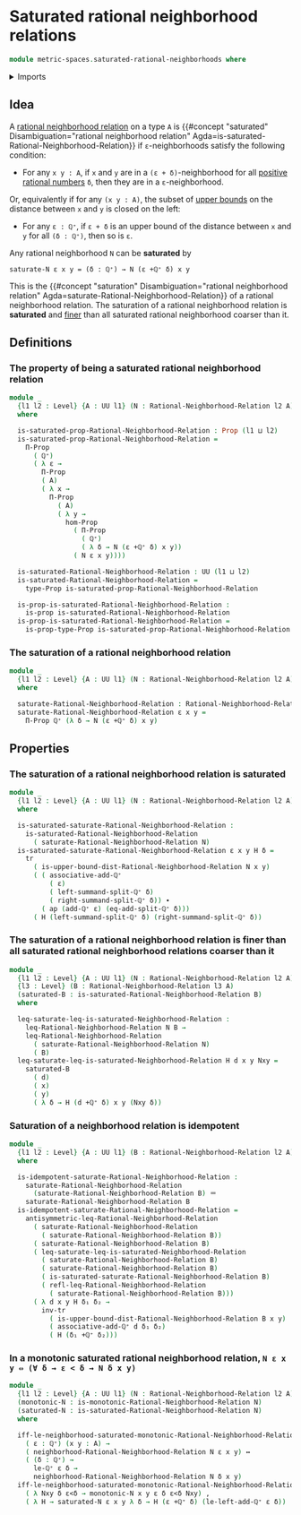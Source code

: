 # Saturated rational neighborhood relations

```agda
module metric-spaces.saturated-rational-neighborhoods where
```

<details><summary>Imports</summary>

```agda
open import elementary-number-theory.addition-rational-numbers
open import elementary-number-theory.positive-rational-numbers
open import elementary-number-theory.strict-inequality-rational-numbers

open import foundation.action-on-identifications-functions
open import foundation.binary-relations
open import foundation.dependent-pair-types
open import foundation.equivalences
open import foundation.function-extensionality
open import foundation.function-types
open import foundation.fundamental-theorem-of-identity-types
open import foundation.identity-types
open import foundation.logical-equivalences
open import foundation.propositional-extensionality
open import foundation.propositions
open import foundation.sets
open import foundation.subtypes
open import foundation.torsorial-type-families
open import foundation.transport-along-identifications
open import foundation.univalence
open import foundation.universe-levels

open import metric-spaces.monotonic-rational-neighborhoods
open import metric-spaces.ordering-rational-neighborhoods
open import metric-spaces.rational-neighborhoods
```

</details>

## Idea

A [rational neighborhood relation](metric-spaces.rational-neighborhoods.md) on a
type `A` is
{{#concept "saturated" Disambiguation="rational neighborhood relation" Agda=is-saturated-Rational-Neighborhood-Relation}}
if `ε`-neighborhoods satisfy the following condition:

- For any `x y : A`, if `x` and `y` are in a `(ε + δ)`-neighborhood for all
  [positive rational numbers](elementary-number-theory.positive-rational-numbers.md)
  `δ`, then they are in a `ε`-neighborhood.

Or, equivalently if for any `(x y : A)`, the subset of
[upper bounds](metric-spaces.rational-neighborhoods.md) on the distance between
`x` and `y` is closed on the left:

- For any `ε : ℚ⁺`, if `ε + δ` is an upper bound of the distance between `x` and
  `y` for all `(δ : ℚ⁺)`, then so is `ε`.

Any rational neighborhood `N` can be **saturated** by

```text
saturate-N ε x y = (δ : ℚ⁺) → N (ε +ℚ⁺ δ) x y
```

This is the
{{#concept "saturation" Disambiguation="rational neighborhood relation" Agda=saturate-Rational-Neighborhood-Relation}}
of a rational neighborhood relation. The saturation of a rational neighborhood
relation is **saturated** and
[finer](metric-spaces.ordering-rational-neighborhoods.md) than all saturated
rational neighborhood coarser than it.

## Definitions

### The property of being a saturated rational neighborhood relation

```agda
module _
  {l1 l2 : Level} {A : UU l1} (N : Rational-Neighborhood-Relation l2 A)
  where

  is-saturated-prop-Rational-Neighborhood-Relation : Prop (l1 ⊔ l2)
  is-saturated-prop-Rational-Neighborhood-Relation =
    Π-Prop
      ( ℚ⁺)
      ( λ ε →
        Π-Prop
        ( A)
        ( λ x →
          Π-Prop
            ( A)
            ( λ y →
              hom-Prop
                ( Π-Prop
                  ( ℚ⁺)
                  ( λ δ → N (ε +ℚ⁺ δ) x y))
                ( N ε x y))))

  is-saturated-Rational-Neighborhood-Relation : UU (l1 ⊔ l2)
  is-saturated-Rational-Neighborhood-Relation =
    type-Prop is-saturated-prop-Rational-Neighborhood-Relation

  is-prop-is-saturated-Rational-Neighborhood-Relation :
    is-prop is-saturated-Rational-Neighborhood-Relation
  is-prop-is-saturated-Rational-Neighborhood-Relation =
    is-prop-type-Prop is-saturated-prop-Rational-Neighborhood-Relation
```

### The saturation of a rational neighborhood relation

```agda
module _
  {l1 l2 : Level} {A : UU l1} (N : Rational-Neighborhood-Relation l2 A)
  where

  saturate-Rational-Neighborhood-Relation : Rational-Neighborhood-Relation l2 A
  saturate-Rational-Neighborhood-Relation ε x y =
    Π-Prop ℚ⁺ (λ δ → N (ε +ℚ⁺ δ) x y)
```

## Properties

### The saturation of a rational neighborhood relation is saturated

```agda
module _
  {l1 l2 : Level} {A : UU l1} (N : Rational-Neighborhood-Relation l2 A)
  where

  is-saturated-saturate-Rational-Neighborhood-Relation :
    is-saturated-Rational-Neighborhood-Relation
      ( saturate-Rational-Neighborhood-Relation N)
  is-saturated-saturate-Rational-Neighborhood-Relation ε x y H δ =
    tr
      ( is-upper-bound-dist-Rational-Neighborhood-Relation N x y)
      ( ( associative-add-ℚ⁺
          ( ε)
          ( left-summand-split-ℚ⁺ δ)
          ( right-summand-split-ℚ⁺ δ)) ∙
        ( ap (add-ℚ⁺ ε) (eq-add-split-ℚ⁺ δ)))
      ( H (left-summand-split-ℚ⁺ δ) (right-summand-split-ℚ⁺ δ))
```

### The saturation of a rational neighborhood relation is finer than all saturated rational neighborhood relations coarser than it

```agda
module _
  {l1 l2 : Level} {A : UU l1} (N : Rational-Neighborhood-Relation l2 A)
  {l3 : Level} (B : Rational-Neighborhood-Relation l3 A)
  (saturated-B : is-saturated-Rational-Neighborhood-Relation B)
  where

  leq-saturate-leq-is-saturated-Neighborhood-Relation :
    leq-Rational-Neighborhood-Relation N B →
    leq-Rational-Neighborhood-Relation
      ( saturate-Rational-Neighborhood-Relation N)
      ( B)
  leq-saturate-leq-is-saturated-Neighborhood-Relation H d x y Nxy =
    saturated-B
      ( d)
      ( x)
      ( y)
      ( λ δ → H (d +ℚ⁺ δ) x y (Nxy δ))
```

### Saturation of a neighborhood relation is idempotent

```agda
module _
  {l1 l2 : Level} {A : UU l1} (B : Rational-Neighborhood-Relation l2 A)
  where

  is-idempotent-saturate-Rational-Neighborhood-Relation :
    saturate-Rational-Neighborhood-Relation
      (saturate-Rational-Neighborhood-Relation B) ＝
    saturate-Rational-Neighborhood-Relation B
  is-idempotent-saturate-Rational-Neighborhood-Relation =
    antisymmetric-leq-Rational-Neighborhood-Relation
      ( saturate-Rational-Neighborhood-Relation
        ( saturate-Rational-Neighborhood-Relation B))
      ( saturate-Rational-Neighborhood-Relation B)
      ( leq-saturate-leq-is-saturated-Neighborhood-Relation
        ( saturate-Rational-Neighborhood-Relation B)
        ( saturate-Rational-Neighborhood-Relation B)
        ( is-saturated-saturate-Rational-Neighborhood-Relation B)
        ( refl-leq-Rational-Neighborhood-Relation
          ( saturate-Rational-Neighborhood-Relation B)))
      ( λ d x y H δ₁ δ₂ →
        inv-tr
          ( is-upper-bound-dist-Rational-Neighborhood-Relation B x y)
          ( associative-add-ℚ⁺ d δ₁ δ₂)
          ( H (δ₁ +ℚ⁺ δ₂)))
```

### In a monotonic saturated rational neighborhood relation, `N ε x y ⇔ (∀ δ → ε < δ → N δ x y)`

```agda
module _
  {l1 l2 : Level} {A : UU l1} (N : Rational-Neighborhood-Relation l2 A)
  (monotonic-N : is-monotonic-Rational-Neighborhood-Relation N)
  (saturated-N : is-saturated-Rational-Neighborhood-Relation N)
  where

  iff-le-neighborhood-saturated-monotonic-Rational-Neighborhood-Relation :
    ( ε : ℚ⁺) (x y : A) →
    ( neighborhood-Rational-Neighborhood-Relation N ε x y) ↔
    ( (δ : ℚ⁺) →
      le-ℚ⁺ ε δ →
      neighborhood-Rational-Neighborhood-Relation N δ x y)
  iff-le-neighborhood-saturated-monotonic-Rational-Neighborhood-Relation ε x y =
    ( λ Nxy δ ε<δ → monotonic-N x y ε δ ε<δ Nxy) ,
    ( λ H → saturated-N ε x y λ δ → H (ε +ℚ⁺ δ) (le-left-add-ℚ⁺ ε δ))
```
